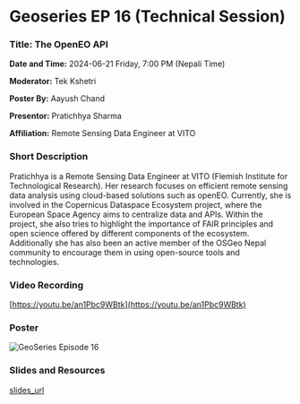 # Geoseries EP 16 (Technical Session)

### Title: The OpenEO API

**Date and Time:** 2024-06-21 Friday, 7:00 PM (Nepali Time)

**Moderator:** Tek Kshetri

**Poster By:** Aayush Chand

**Presentor:** Pratichhya Sharma

**Affiliation:** Remote Sensing Data Engineer at VITO

### Short Description

Pratichhya is a Remote Sensing Data Engineer at VITO (Flemish Institute for Technological Research). Her research focuses on efficient remote sensing data analysis using cloud-based solutions such as openEO. Currently, she is involved in the Copernicus Dataspace Ecosystem project, where the European Space Agency aims to centralize data and APIs. Within the project, she also tries to highlight the importance of FAIR principles and open science offered by different components of the ecosystem. Additionally she has also been an active member of the OSGeo Nepal community to encourage them in using open-source tools and technologies.

### Video Recording

[https://youtu.be/an1Pbc9WBtk](https://youtu.be/an1Pbc9WBtk)

### Poster

![GeoSeries Episode 16](https://github.com/osgeonepal/osgeonepal.github.io/assets/39838116/7acd0727-e8ab-4d83-9966-ee9180914384)

### Slides and Resources

[slides_url](slides_url)
